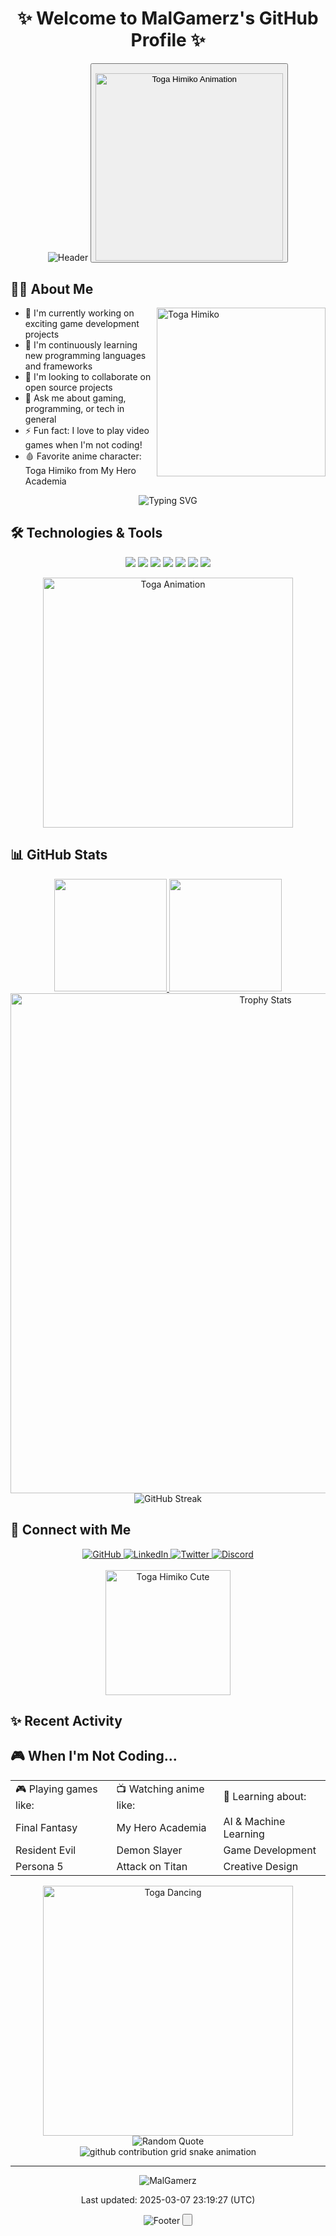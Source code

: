 <div align="center">

# ✨ Welcome to MalGamerz's GitHub Profile ✨

![Header](https://capsule-render.vercel.app/api?type=waving&color=gradient&customColorList=12&height=250&text=MalGamerz&fontSize=75&animation=fadeIn&fontAlignY=40&desc=Passionate%20Developer%20|%20Anime%20Enthusiast&descAlignY=60&descSize=20) <button class="citation-flag" data-index="2">

<img src="https://media.tenor.com/r1lySbqEInYAAAAC/toga-himiko.gif" width="300px" alt="Toga Himiko Animation"/>

</div>

## 👨‍💻 About Me

<img align="right" src="https://c.tenor.com/2lzbHe0cUkIAAAAd/himiko-toga-toga.gif" width="270px" alt="Toga Himiko"/>

- 🔭 I'm currently working on exciting game development projects
- 🌱 I'm continuously learning new programming languages and frameworks
- 👯 I'm looking to collaborate on open source projects
- 💬 Ask me about gaming, programming, or tech in general
- ⚡ Fun fact: I love to play video games when I'm not coding!
- 🩸 Favorite anime character: Toga Himiko from My Hero Academia

<div align="center">
  <img src="https://readme-typing-svg.herokuapp.com?font=Fira+Code&size=22&duration=3500&pause=1000&color=F75D7E&center=true&vCenter=true&width=500&lines=Always+learning+new+things;Passionate+about+code+and+anime;Let's+create+something+amazing+together!" alt="Typing SVG" />
</div>

## 🛠️ Technologies & Tools

<div align="center">

![](https://img.shields.io/badge/Code-JavaScript-informational?style=flat&logo=javascript&logoColor=white&color=F75D7E)
![](https://img.shields.io/badge/Code-Python-informational?style=flat&logo=python&logoColor=white&color=F75D7E)
![](https://img.shields.io/badge/Code-HTML5-informational?style=flat&logo=html5&logoColor=white&color=F75D7E)
![](https://img.shields.io/badge/Code-CSS3-informational?style=flat&logo=css3&logoColor=white&color=F75D7E)
![](https://img.shields.io/badge/Tools-Git-informational?style=flat&logo=git&logoColor=white&color=F75D7E)
![](https://img.shields.io/badge/Tools-GitHub-informational?style=flat&logo=github&logoColor=white&color=F75D7E)
![](https://img.shields.io/badge/Editor-VSCode-informational?style=flat&logo=visual-studio-code&logoColor=white&color=F75D7E)

</div>

<div align="center">
  <img src="https://usagif.com/wp-content/uploads/gify/toga-himiko-super-cute-epic-my-hero-academia-usagif-title.gif" width="400px" alt="Toga Animation"/>
</div>

## 📊 GitHub Stats

<div align="center">
  <a href="https://github.com/MalGamerz">
    <img height="180em" src="https://github-readme-stats.vercel.app/api?username=MalGamerz&show_icons=true&theme=radical&title_color=F75D7E&border_color=F75D7E&include_all_commits=true&count_private=true"/>
    <img height="180em" src="https://github-readme-stats.vercel.app/api/top-langs/?username=MalGamerz&layout=compact&theme=radical&title_color=F75D7E&border_color=F75D7E"/>
  </a>
  
  <img width="800em" src="https://github-profile-trophy.vercel.app/?username=MalGamerz&theme=radical&row=1&column=7&margin-w=15&margin-h=15" alt="Trophy Stats"/>
  
  <img src="https://github-readme-streak-stats.herokuapp.com/?user=MalGamerz&theme=radical&hide_border=false&stroke=F75D7E&ring=F75D7E&fire=F75D7E" alt="GitHub Streak"/>
</div>

## 🔗 Connect with Me

<div align="center">
  <a href="https://github.com/MalGamerz">
    <img src="https://img.shields.io/badge/-GitHub-181717?style=for-the-badge&logo=github&logoColor=white" alt="GitHub" />
  </a>
  <a href="https://linkedin.com/in/MalGamerz">
    <img src="https://img.shields.io/badge/-LinkedIn-0A66C2?style=for-the-badge&logo=linkedin&logoColor=white" alt="LinkedIn" />
  </a>
  <a href="https://twitter.com/MalGamerz">
    <img src="https://img.shields.io/badge/-Twitter-1DA1F2?style=for-the-badge&logo=twitter&logoColor=white" alt="Twitter" />
  </a>
  <a href="https://discord.gg/MalGamerz">
    <img src="https://img.shields.io/badge/-Discord-7289DA?style=for-the-badge&logo=discord&logoColor=white" alt="Discord" />
  </a>
</div>

<br>

<div align="center">
  <img src="https://www.gifcen.com/wp-content/uploads/2021/10/himiko-toga-gif-5.gif" height="200px" alt="Toga Himiko Cute"/>
</div>

## ✨ Recent Activity

<!--START_SECTION:activity-->
<!--END_SECTION:activity-->

## 🎮 When I'm Not Coding...

<table align="center">
  <tr>
    <td>🎮 Playing games like:</td>
    <td>📺 Watching anime like:</td>
    <td>🌟 Learning about:</td>
  </tr>
  <tr>
    <td>Final Fantasy</td>
    <td>My Hero Academia</td>
    <td>AI & Machine Learning</td>
  </tr>
  <tr>
    <td>Resident Evil</td>
    <td>Demon Slayer</td>
    <td>Game Development</td>
  </tr>
  <tr>
    <td>Persona 5</td>
    <td>Attack on Titan</td>
    <td>Creative Design</td>
  </tr>
</table>

<div align="center">
  <img src="https://media.tenor.com/zio7E5pDXwMAAAAM/toga-himiko.gif" width="400px" alt="Toga Dancing"/>
  
  <br>
  
  <img src="https://quotes-github-readme.vercel.app/api?type=horizontal&theme=radical" alt="Random Quote"/>
  
  <br>
  
  <picture>
    <source media="(prefers-color-scheme: dark)" srcset="https://raw.githubusercontent.com/MalGamerz/MalGamerz/output/github-contribution-grid-snake-dark.svg">
    <source media="(prefers-color-scheme: light)" srcset="https://raw.githubusercontent.com/MalGamerz/MalGamerz/output/github-contribution-grid-snake.svg">
    <img alt="github contribution grid snake animation" src="https://raw.githubusercontent.com/MalGamerz/MalGamerz/output/github-contribution-grid-snake.svg">
  </picture>
</div>

---

<div align="center">
  <img src="https://komarev.com/ghpvc/?username=MalGamerz&label=Profile%20Visits&color=F75D7E&style=for-the-badge" alt="MalGamerz" />
  
  <p>Last updated: 2025-03-07 23:19:27 (UTC)</p>
</div>

<div align="center">
  
![Footer](https://capsule-render.vercel.app/api?type=waving&color=gradient&customColorList=12&height=120) <button class="citation-flag" data-index="2">

</div>
